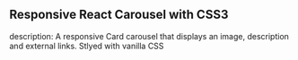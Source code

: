 ## Responsive React Carousel with CSS3

description:
A responsive Card carousel that displays an image, description and external links.
Stlyed with vanilla CSS

